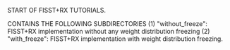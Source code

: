 START OF FISST+RX TUTORIALS.

CONTAINS THE FOLLOWING SUBDIRECTORIES
(1) "without_freeze": FISST+RX implementation without any weight distribution freezing
(2) "with_freeze": FISST+RX implementation with weight distribution freezing. 

